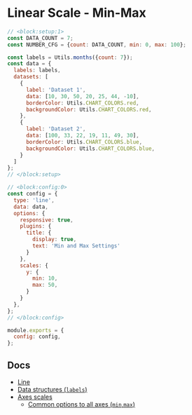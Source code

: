 # Linear Scale - Min-Max

```js chart-editor
// <block:setup:1>
const DATA_COUNT = 7;
const NUMBER_CFG = {count: DATA_COUNT, min: 0, max: 100};

const labels = Utils.months({count: 7});
const data = {
  labels: labels,
  datasets: [
    {
      label: 'Dataset 1',
      data: [10, 30, 50, 20, 25, 44, -10],
      borderColor: Utils.CHART_COLORS.red,
      backgroundColor: Utils.CHART_COLORS.red,
    },
    {
      label: 'Dataset 2',
      data: [100, 33, 22, 19, 11, 49, 30],
      borderColor: Utils.CHART_COLORS.blue,
      backgroundColor: Utils.CHART_COLORS.blue,
    }
  ]
};
// </block:setup>

// <block:config:0>
const config = {
  type: 'line',
  data: data,
  options: {
    responsive: true,
    plugins: {
      title: {
        display: true,
        text: 'Min and Max Settings'
      }
    },
    scales: {
      y: {
        min: 10,
        max: 50,
      }
    }
  },
};
// </block:config>

module.exports = {
  config: config,
};
```

## Docs
* [Line](../../charts/line.html)
* [Data structures (`labels`)](../../general/data-structures.html)
* [Axes scales](../../axes/)
  * [Common options to all axes (`min`,`max`)](../../axes/#common-options-to-all-axes)
 